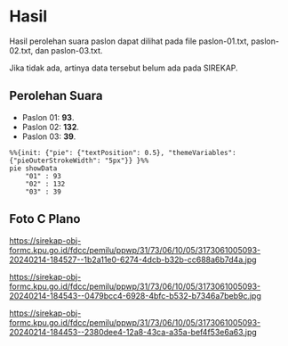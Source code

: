 # Hasil

Hasil perolehan suara paslon dapat dilihat pada file paslon-01.txt, paslon-02.txt, dan paslon-03.txt.

Jika tidak ada, artinya data tersebut belum ada pada SIREKAP.

## Perolehan Suara

 * Paslon 01: **93**.
 * Paslon 02: **132**.
 * Paslon 03: **39**.

```mermaid
%%{init: {"pie": {"textPosition": 0.5}, "themeVariables": {"pieOuterStrokeWidth": "5px"}} }%%
pie showData
    "01" : 93
    "02" : 132
    "03" : 39
```
## Foto C Plano

https://sirekap-obj-formc.kpu.go.id/fdcc/pemilu/ppwp/31/73/06/10/05/3173061005093-20240214-184527--1b2a11e0-6274-4dcb-b32b-cc688a6b7d4a.jpg

https://sirekap-obj-formc.kpu.go.id/fdcc/pemilu/ppwp/31/73/06/10/05/3173061005093-20240214-184543--0479bcc4-6928-4bfc-b532-b7346a7beb9c.jpg

https://sirekap-obj-formc.kpu.go.id/fdcc/pemilu/ppwp/31/73/06/10/05/3173061005093-20240214-184453--2380dee4-12a8-43ca-a35a-bef4f53e6a63.jpg
